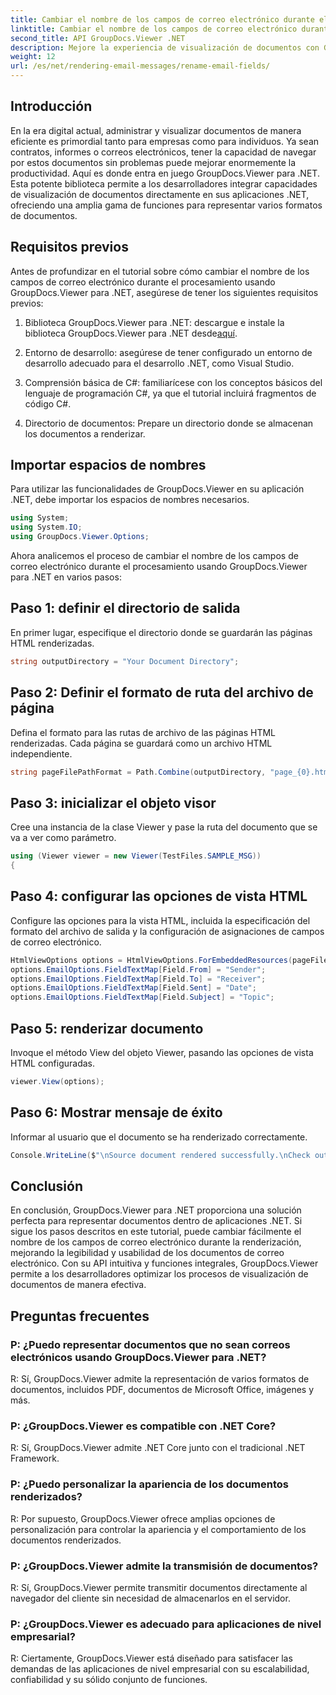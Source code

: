```yaml
---
title: Cambiar el nombre de los campos de correo electrónico durante el renderizado
linktitle: Cambiar el nombre de los campos de correo electrónico durante el renderizado
second_title: API GroupDocs.Viewer .NET
description: Mejore la experiencia de visualización de documentos con GroupDocs.Viewer para .NET. Represente y personalice correos electrónicos sin problemas.
weight: 12
url: /es/net/rendering-email-messages/rename-email-fields/
---
```

## Introducción

En la era digital actual, administrar y visualizar documentos de manera eficiente es primordial tanto para empresas como para individuos. Ya sean contratos, informes o correos electrónicos, tener la capacidad de navegar por estos documentos sin problemas puede mejorar enormemente la productividad. Aquí es donde entra en juego GroupDocs.Viewer para .NET. Esta potente biblioteca permite a los desarrolladores integrar capacidades de visualización de documentos directamente en sus aplicaciones .NET, ofreciendo una amplia gama de funciones para representar varios formatos de documentos.

## Requisitos previos

Antes de profundizar en el tutorial sobre cómo cambiar el nombre de los campos de correo electrónico durante el procesamiento usando GroupDocs.Viewer para .NET, asegúrese de tener los siguientes requisitos previos:

1.  Biblioteca GroupDocs.Viewer para .NET: descargue e instale la biblioteca GroupDocs.Viewer para .NET desde[aquí](https://releases.groupdocs.com/viewer/net/).

2. Entorno de desarrollo: asegúrese de tener configurado un entorno de desarrollo adecuado para el desarrollo .NET, como Visual Studio.

3. Comprensión básica de C#: familiarícese con los conceptos básicos del lenguaje de programación C#, ya que el tutorial incluirá fragmentos de código C#.

4. Directorio de documentos: Prepare un directorio donde se almacenan los documentos a renderizar.

## Importar espacios de nombres

Para utilizar las funcionalidades de GroupDocs.Viewer en su aplicación .NET, debe importar los espacios de nombres necesarios.

```csharp
using System;
using System.IO;
using GroupDocs.Viewer.Options;
```

Ahora analicemos el proceso de cambiar el nombre de los campos de correo electrónico durante el procesamiento usando GroupDocs.Viewer para .NET en varios pasos:

## Paso 1: definir el directorio de salida

En primer lugar, especifique el directorio donde se guardarán las páginas HTML renderizadas.

```csharp
string outputDirectory = "Your Document Directory";
```

## Paso 2: Definir el formato de ruta del archivo de página

Defina el formato para las rutas de archivo de las páginas HTML renderizadas. Cada página se guardará como un archivo HTML independiente.

```csharp
string pageFilePathFormat = Path.Combine(outputDirectory, "page_{0}.html");
```

## Paso 3: inicializar el objeto visor

Cree una instancia de la clase Viewer y pase la ruta del documento que se va a ver como parámetro.

```csharp
using (Viewer viewer = new Viewer(TestFiles.SAMPLE_MSG))
{
```

## Paso 4: configurar las opciones de vista HTML

Configure las opciones para la vista HTML, incluida la especificación del formato del archivo de salida y la configuración de asignaciones de campos de correo electrónico.

```csharp
HtmlViewOptions options = HtmlViewOptions.ForEmbeddedResources(pageFilePathFormat);
options.EmailOptions.FieldTextMap[Field.From] = "Sender";
options.EmailOptions.FieldTextMap[Field.To] = "Receiver";
options.EmailOptions.FieldTextMap[Field.Sent] = "Date";
options.EmailOptions.FieldTextMap[Field.Subject] = "Topic";
```

## Paso 5: renderizar documento

Invoque el método View del objeto Viewer, pasando las opciones de vista HTML configuradas.

```csharp
viewer.View(options);
```

## Paso 6: Mostrar mensaje de éxito

Informar al usuario que el documento se ha renderizado correctamente.

```csharp
Console.WriteLine($"\nSource document rendered successfully.\nCheck output in {outputDirectory}.");
```

## Conclusión

En conclusión, GroupDocs.Viewer para .NET proporciona una solución perfecta para representar documentos dentro de aplicaciones .NET. Si sigue los pasos descritos en este tutorial, puede cambiar fácilmente el nombre de los campos de correo electrónico durante la renderización, mejorando la legibilidad y usabilidad de los documentos de correo electrónico. Con su API intuitiva y funciones integrales, GroupDocs.Viewer permite a los desarrolladores optimizar los procesos de visualización de documentos de manera efectiva.

## Preguntas frecuentes

### P: ¿Puedo representar documentos que no sean correos electrónicos usando GroupDocs.Viewer para .NET?

R: Sí, GroupDocs.Viewer admite la representación de varios formatos de documentos, incluidos PDF, documentos de Microsoft Office, imágenes y más.

### P: ¿GroupDocs.Viewer es compatible con .NET Core?

R: Sí, GroupDocs.Viewer admite .NET Core junto con el tradicional .NET Framework.

### P: ¿Puedo personalizar la apariencia de los documentos renderizados?

R: Por supuesto, GroupDocs.Viewer ofrece amplias opciones de personalización para controlar la apariencia y el comportamiento de los documentos renderizados.

### P: ¿GroupDocs.Viewer admite la transmisión de documentos?

R: Sí, GroupDocs.Viewer permite transmitir documentos directamente al navegador del cliente sin necesidad de almacenarlos en el servidor.

### P: ¿GroupDocs.Viewer es adecuado para aplicaciones de nivel empresarial?

R: Ciertamente, GroupDocs.Viewer está diseñado para satisfacer las demandas de las aplicaciones de nivel empresarial con su escalabilidad, confiabilidad y su sólido conjunto de funciones.
